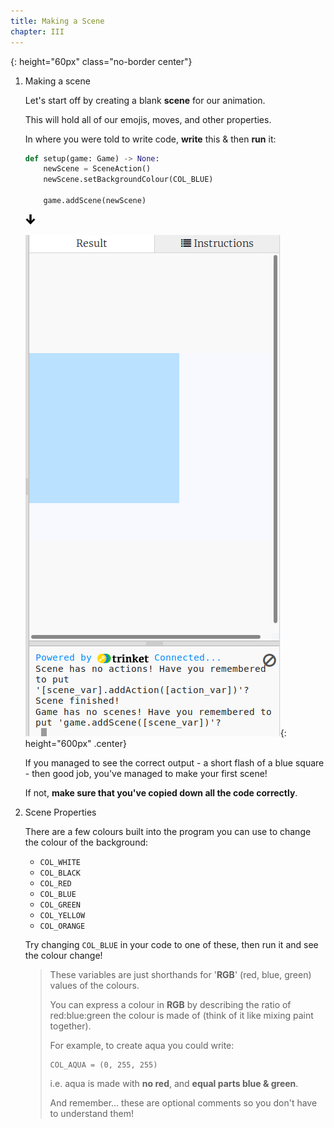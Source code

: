 ```yaml
---
title: Making a Scene
chapter: III
---
```

[arrow_down]: /assets/images/core/icons/down_arrow.svg
{: height="60px" class="no-border center"}

1.  Making a scene

    Let's start off by creating a blank **scene** for our animation.

    This will hold all of our emojis, moves, and other properties.

    In where you were told to write code, **write** this & then **run** it:

    ```python
    def setup(game: Game) -> None:
        newScene = SceneAction()
        newScene.setBackgroundColour(COL_BLUE)

        game.addScene(newScene)
    ```

    ![arrow_down]

    ![Blue Screen](/assets/images/contrib/scene/scene.png){: height="600px" .center}

    If you managed to see the correct output - a short flash of a blue square - then good job, you've managed to make your first scene!

    If not, **make sure that you've copied down all the code correctly**.

2.  Scene Properties

    There are a few colours built into the program you can use to change the colour of the background:
    
    * `COL_WHITE`
    * `COL_BLACK`
    * `COL_RED`
    * `COL_BLUE`
    * `COL_GREEN`
    * `COL_YELLOW`
    * `COL_ORANGE`
    
    Try changing `COL_BLUE` in your code to one of these, then run it and see the colour change!

    > These variables are just shorthands for '**RGB**' (red, blue, green) values of the colours.
    > 
    > You can express a colour in **RGB** by describing the ratio of red:blue:green the colour is made of (think of it like mixing paint together).
    > 
    > For example, to create aqua you could write:
    > ```
    > COL_AQUA = (0, 255, 255)
    > ```
    > i.e. aqua is made with **no red**, and **equal parts blue & green**.
    > 
    > And remember... these are optional comments so you don't have to understand them!